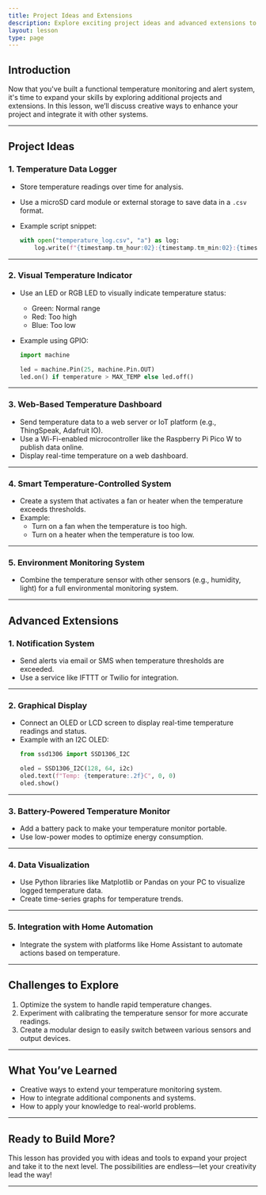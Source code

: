 ```yaml
---
title: Project Ideas and Extensions
description: Explore exciting project ideas and advanced extensions to take your Raspberry Pi Pico temperature monitoring system to the next level.
layout: lesson
type: page
---
```


## Introduction

Now that you've built a functional temperature monitoring and alert system, it's time to expand your skills by exploring additional projects and extensions. In this lesson, we’ll discuss creative ways to enhance your project and integrate it with other systems.

---

## Project Ideas

### 1. **Temperature Data Logger**

   - Store temperature readings over time for analysis.
   - Use a microSD card module or external storage to save data in a `.csv` format.
   - Example script snippet:

     ```python
     with open("temperature_log.csv", "a") as log:
         log.write(f"{timestamp.tm_hour:02}:{timestamp.tm_min:02}:{timestamp.tm_sec:02}, {temperature:.2f}\n")
     ```

---

### 2. **Visual Temperature Indicator**

   - Use an LED or RGB LED to visually indicate temperature status:
     - Green: Normal range
     - Red: Too high
     - Blue: Too low
   - Example using GPIO:
   
     ```python
     import machine

     led = machine.Pin(25, machine.Pin.OUT)
     led.on() if temperature > MAX_TEMP else led.off()
     ```

---

### 3. **Web-Based Temperature Dashboard**

   - Send temperature data to a web server or IoT platform (e.g., ThingSpeak, Adafruit IO).
   - Use a Wi-Fi-enabled microcontroller like the Raspberry Pi Pico W to publish data online.
   - Display real-time temperature on a web dashboard.

---

### 4. **Smart Temperature-Controlled System**

   - Create a system that activates a fan or heater when the temperature exceeds thresholds.
   - Example:
     - Turn on a fan when the temperature is too high.
     - Turn on a heater when the temperature is too low.

---

### 5. **Environment Monitoring System**

   - Combine the temperature sensor with other sensors (e.g., humidity, light) for a full environmental monitoring system.

---

## Advanced Extensions

### 1. **Notification System**

   - Send alerts via email or SMS when temperature thresholds are exceeded.
   - Use a service like IFTTT or Twilio for integration.

---

### 2. **Graphical Display**

   - Connect an OLED or LCD screen to display real-time temperature readings and status.
   - Example with an I2C OLED:
     ```python
     from ssd1306 import SSD1306_I2C

     oled = SSD1306_I2C(128, 64, i2c)
     oled.text(f"Temp: {temperature:.2f}C", 0, 0)
     oled.show()
     ```

---

### 3. **Battery-Powered Temperature Monitor**

   - Add a battery pack to make your temperature monitor portable.
   - Use low-power modes to optimize energy consumption.

---

### 4. **Data Visualization**

   - Use Python libraries like Matplotlib or Pandas on your PC to visualize logged temperature data.
   - Create time-series graphs for temperature trends.

---

### 5. **Integration with Home Automation**

   - Integrate the system with platforms like Home Assistant to automate actions based on temperature.

---

## Challenges to Explore

1. Optimize the system to handle rapid temperature changes.
2. Experiment with calibrating the temperature sensor for more accurate readings.
3. Create a modular design to easily switch between various sensors and output devices.

---

## What You’ve Learned

- Creative ways to extend your temperature monitoring system.
- How to integrate additional components and systems.
- How to apply your knowledge to real-world problems.

---

## Ready to Build More?

This lesson has provided you with ideas and tools to expand your project and take it to the next level. The possibilities are endless—let your creativity lead the way!

---
